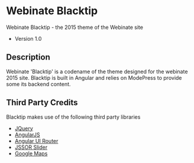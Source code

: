 # Webinate Blacktip
Webinate Blacktip - the 2015 theme of the Webinate site

* Version 1.0

## Description
Webinate 'Blacktip' is a codename of the theme designed for the webinate 2015 site. Blacktip is built in Angular and relies on ModePress to provide some its backend content. 

## Third Party Credits
Blacktip makes use of the following third party libraries

* [JQuery](https://jquery.com/)
* [AngularJS](https://angularjs.org/)
* [Angular UI Router](https://github.com/angular-ui/ui-router)
* [JSSOR Slider](http://www.jssor.com/)
* [Google Maps](https://developers.google.com/maps/)
